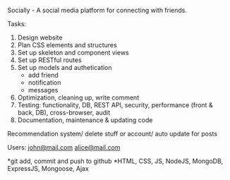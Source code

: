 Socially - A social media platform for connecting with friends.

Tasks:
1. Design website
2. Plan CSS elements and structures
3. Set up skeleton and component views
4. Set up RESTful routes
5. Set up models and authetication
    - add friend
    - notification
    - messages
6. Optimization, cleaning up, write comment
7. Testing: functionality, DB, REST API, security, performance (front & back, DB), cross-browser, audit
8. Documentation, maintenance & updating code

Recommendation system/ delete stuff or account/ auto update for posts

Users:
john@mail.com
alice@mail.com

*git add, commit and push to github
*HTML, CSS, JS, NodeJS, MongoDB, ExpressJS, Mongoose, Ajax
